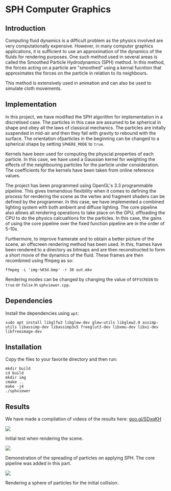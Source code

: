 # SPH Computer Graphics

## Introduction

Computing fluid dynamics is a difficult problem as the physics involved are very computationally expensive. However, in many computer graphics applications, it is sufficient to use an approximation of the dynamics of the fluids for rendering purposes. One such method used in several areas is called the Smoothed Particle Hydrodynamics (SPH) method. In this method, the forces acting on a particle are "smoothed" using a kernal fucntion that approximates the forces on the particle in relation to its neighbours.

This method is extensively used in animation and can also be used to simulate cloth movements.

## Implementation

In this project, we have modified the SPH algorithm for implementation in a discretised case. The particles in this case are assumed to be spherical in shape and obey all the laws of classical mechanics. The particles are initally suspended in mid-air and then they fall with gravity to rebound with the surface. The orientation ofparticles in the beginning can be changed to a spherical shape by setting ```SPHERE_MODE``` to ```true```.

Kernels have been used for computing the physcial properties of each particle. In this case, we have used a Gaussian kernel for weighting the effects of the neighbouring particles for the particle under consideration. The coefficients for the kernels have been taken from online reference values.

The project has been programmed using OpenGL's 3.3 programmable pipeline. This gives tremendous flexibility when it comes to defining the process for rendering the scene as the vertex and fragment shaders can be defined by the programmer. In this case, we have implemented a combined lighting system with both ambient and diffuse lighting. The core pipeline also allows all rendering operations to take place on the GPU, offloading the CPU to do the physics calcualtions for the particles. In this case, the gains of using the core pipeline over the fixed function pipeline are in the order of 5-10x.

Furthermore, to improve framerate and to obtain a better picture of the scene, an offscreen rendering method has been used. In this, frames have been rendered to a directory as bitmaps and are then reconstructed to form a short movie of the dynamics of the fluid. These frames are then recombined using ffmpeg as so:

```ffmpeg -i 'img-%03d.bmp' -r 30 out.mkv```

Rendering modes can be changed by changing the value of ```OFFSCREEN``` to ```true``` or ```false``` in ```sphviewer.cpp```.

## Dependencies

Install the dependencies using ```apt```:

```sudo apt install libglfw3 libglew-dev glew-utils libglew2.0 assimp-utils libassimp-dev libassimp3v5 freeglut3-dev libxmu-dev libxi-dev libfreeimage-dev```

## Installation

Copy the files to your favorite directory and then run:

```
mkdir build
cd build
mkdir img
cmake ..
make -j4
./sphviewer
```

## Results

We have made a compilation of videos of the results here: [goo.gl/SDxqKH](https://goo.gl/SDxqKH)

![](results/frame1.png)

Initial test when rendering the scene.

![](results/frame0.bmp)

Demonstration of the spreading of particles on applying SPH. The core pipeline was added in this part.

![](results/frame2.bmp)

Rendering a sphere of particles for the initial collision.